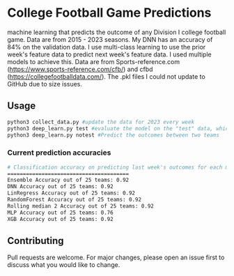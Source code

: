 # College Football Game Predictions

machine learning that predicts the outcome of any Division I college football game. Data are from 2015 - 2023 seasons.
My DNN has an accuracy of 84% on the validation data. I use multi-class learning to use the prior week's feature data
to predict next week's feature data. I used multiple models to achieve this. Data are from Sports-reference.com (https://www.sports-reference.com/cfb/) and 
cfbd (https://collegefootballdata.com/). The .pkl files I could not update to GitHub due to size issues.

## Usage

```bash
python3 collect_data.py #update the data for 2023 every week
python3 deep_learn.py test #evaluate the model on the "test" data, which is the top 25 teams last week's outcomes
python3 deep_learn.py notest #Predict the outcomes between two teams
```
### Current prediction accuracies
```bash
# Classification accuracy on predicting last week's outcomes for each model. I used the feature learning approach and a rolling average of 2
=======================================
Ensemble Accuracy out of 25 teams: 0.92
DNN Accuracy out of 25 teams: 0.92
LinRegress Accuracy out of 25 teams: 0.92
RandomForest Accuracy out of 25 teams: 0.92
Rolling median 2 Accuracy out of 25 teams: 0.92
MLP Accuracy out of 25 teams: 0.76
XGB Accuracy out of 25 teams: 0.92
```
## Contributing
Pull requests are welcome. For major changes, please open an issue first to discuss what you would like to change.

